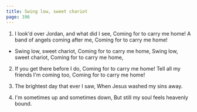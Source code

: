 ```yaml
---
title: Swing low, sweet chariot 
page: 396
---
```



1. I look'd over Jordan, and what did I see,
Coming for to carry me home!
A band of angels coming after me,
Coming for to carry me home!


- Swing low, sweet chariot,
Coming for to carry me home,
Swing low, sweet chariot,
Coming for to carry me home,


2. If you get there before I do,
Coming for to carry me home!
Tell all my friends I'm coming too,
Coming for to carry me home!


3. The brightest day that ever I saw,
When Jesus washed my sins away.


4. I'm sometimes up and sometimes down,
But still my soul feels heavenly bound.